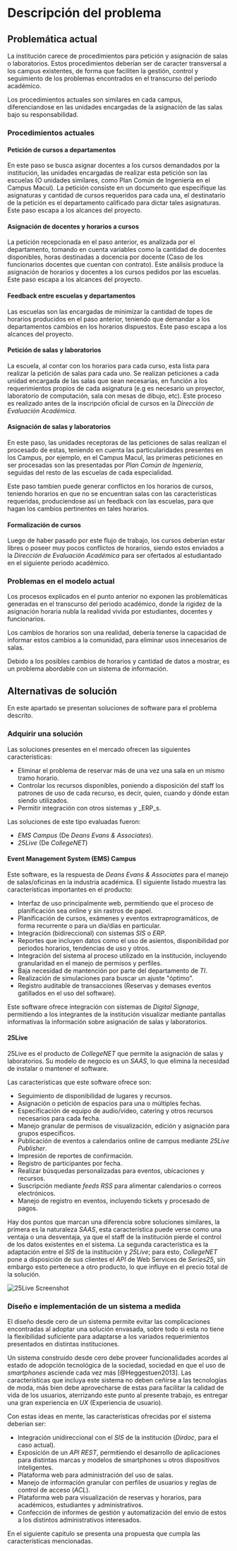 # Descripción del problema

## Problemática actual

La institución carece de procedimientos para petición y asignación de salas o laboratorios.
Estos procedimientos deberían ser de caracter transversal a los campus existentes, de forma que faciliten la gestión, control y seguimiento de los problemas encontrados en el transcurso del periodo académico.

Los procedimientos actuales son similares en cada campus, diferenciandose en las unidades encargadas de la asignación de las salas bajo su responsabilidad.

### Procedimientos actuales

#### Petición de cursos a departamentos

En este paso se busca asignar docentes a los cursos demandados por la institución, las unidades encargadas de realizar esta petición son las escuelas (O unidades similares, como Plan Común de Ingeniería en el Campus Macul).
La petición consiste en un documento que especifique las asignaturas y cantidad de cursos requeridos para cada una, el destinatario de la petición es el departamento calificado para dictar tales asignaturas.
Este paso escapa a los alcances del proyecto.

#### Asignación de docentes y horarios a cursos

La petición recepcionada en el paso anterior, es analizada por el departamento, tomando en cuenta variables como la cantidad de docentes disponibles, horas destinadas a docencia por docente (Caso de los funcionarios docentes que cuentan con contrato). Este análisis produce la asignación de horarios y docentes a los cursos pedidos por las escuelas.
Este paso escapa a los alcances del proyecto.

#### Feedback entre escuelas y departamentos

Las escuelas son las encargadas de minimizar la cantidad de topes de horarios producidos en el paso anterior, teniendo que demandar a los departamentos cambios en los horarios dispuestos.
Este paso escapa a los alcances del proyecto.

#### Petición de salas y laboratorios

La escuela, al contar con los horarios para cada curso, esta lista para realizar la petición de salas para cada uno.
Se realizan peticiones a cada unidad encargada de las salas que sean necesarias, en función a los requerimientos propios de cada asignatura (e.g es necesario un proyector, laboratorio de computación, sala con mesas de dibujo, etc).
Este proceso es realizado antes de la inscripción oficial de cursos en la _Dirección de Evaluación Académica_.

#### Asignación de salas y laboratorios

En este paso, las unidades receptoras de las peticiones de salas realizan el procesado de estas, teniendo en cuenta las particularidades presentes en los Campus, por ejemplo, en el Campus Macul, las primeras peticiones en ser procesadas son las presentadas por _Plan Común de Ingeniería_, seguidas del resto de las escuelas de cada especialidad.

Este paso tambien puede generar conflictos en los horarios de cursos, teniendo horarios en que no se encuentran salas con las características requeridas, produciendose así un feedback con las escuelas, para que hagan los cambios pertinentes en tales horarios.

#### Formalización de cursos

Luego de haber pasado por este flujo de trabajo, los cursos deberían estar libres o poseer muy pocos conflictos de horarios, siendo estos enviados a la _Dirección de Evaluación Académica_ para ser ofertados al estudiantado en el siguiente periodo académico.

### Problemas en el modelo actual

Los procesos explicados en el punto anterior no exponen las problemáticas generadas en el transcurso del periodo académico, donde la rigidez de la asignación horaria nubla la realidad vivida por estudiantes, docentes y funcionarios.

Los cambios de horarios son una realidad, debería tenerse la capacidad de informar estos cambios a la comunidad, para eliminar usos innecesarios de salas.

Debido a los posibles cambios de horarios y cantidad de datos a mostrar, es un problema abordable con un sistema de información.

<!--
La asignación de recursos debe permitir saltearse los horarios definidos en el sistema académico oficial (Dirdoc), debido a los cambios extraprogramáticos acordados entre los estudiantes y el docente. # Se permiten malas prácticas académicas (No shit sherlock), pero asi es la realidad...
-->

## Alternativas de solución

En este apartado se presentan soluciones de software para el problema descrito.

### Adquirir una solución

Las soluciones presentes en el mercado ofrecen las siguientes características:

* Eliminar el problema de reservar más de una vez una sala en un mismo tramo horario.
* Controlar los recursos disponibles, poniendo a disposición del staff los patrones de uso de cada recurso, es decir, quien, cuando y dónde estan siendo utilizados.
* Permitir integración con otros sistemas y _ERP_s.

Las soluciones de este tipo evaluadas fueron:

* _EMS Campus_ (De _Deans Evans & Associates_).
* _25Live_ (De _CollegeNET_)


#### Event Management System (EMS) Campus

Este software, es la respuesta de _Deans Evans & Associates_ para el manejo de salas/oficinas en la industria académica. El siguiente listado muestra las características importantes en el producto:

* Interfaz de uso principalmente web, permitiendo que el proceso de planificación sea online y sin rastros de papel.
* Planificación de cursos, exámenes y eventos extraprogramáticos, de forma recurrente o para un día/días en particular.
* Integración (bidireccional) con sistemas _SIS_ o _ERP_.
* Reportes que incluyen datos como el uso de asientos, disponibilidad por periodos horarios, tendencias de uso y otros.
* Integración del sistema al proceso utilizado en la institución, incluyendo granularidad en el manejo de permisos y perfiles.
* Baja necesidad de mantención por parte del departamento de _TI_.
* Realización de simulaciones para buscar un ajuste "óptimo".
* Registro auditable de transacciones (Reservas y demases eventos gatillados en el uso del software).

Este software ofrece integración con sistemas de _Digital Signage_, permitiendo a los integrantes de la institución visualizar mediante pantallas informativas la información sobre asignación de salas y laboratorios.

#### 25Live

25Live es el producto de _CollegeNET_ que permite la asignación de salas y laboratorios. Su modelo de negocio es un _SAAS_, lo que elimina la necesidad de instalar o mantener el software.

Las características que este software ofrece son:

* Seguimiento de disponibilidad de lugares y recursos.
* Asignación o petición de espacios para una o múltiples fechas.
* Especificación de equipo de audio/video, catering y otros recursos necesarios para cada fecha.
* Manejo granular de permisos de visualización, edición y asignación para grupos específicos.
* Publicación de eventos a calendarios online de campus mediante _25Live Publisher_.
* Impresión de reportes de confirmación.
* Registro de participantes por fecha.
* Realizar búsquedas personalizadas para eventos, ubicaciones y recursos.
* Suscripción mediante _feeds RSS_ para alimentar calendarios o correos electrónicos.
* Manejo de registro en eventos, incluyendo tickets y procesado de pagos.

Hay dos puntos que marcan una diferencia sobre soluciones similares, la primera es la naturaleza _SAAS_, esta característica puede verse como una ventaja o una desventaja, ya que el staff de la institución pierde el control de los datos existentes en el sistema. La segunda característica es la adaptación entre el _SIS_ de la institución y _25Live_; para esto, _CollegeNET_ pone a disposición de sus clientes el _API_ de Web Services de _Series25_, sin embargo esto pertenece a otro producto, lo que influye en el precio total de la solución.

![25Live Screenshot](source/figures/003_screenshot_25live.jpg)

### Diseño e implementación de un sistema a medida

El diseño desde cero de un sistema permite evitar las complicaciones encontradas al adoptar una solución envasada, sobre todo si esta no tiene la flexibilidad suficiente para adaptarse a los variados requerimientos presentados en distintas instituciones.

Un sistema construido desde cero debe proveer funcionalidades acordes al estado de adopción tecnológica de la sociedad, sociedad en que el uso de _smartphones_ asciende cada vez más [@Heggestuen2013]. Las características que incluya este sistema no deben ceñirse a las tecnologías de moda, más bien debe aprovecharse de estas para facilitar la calidad de vida de los usuarios, aterrizando este punto al presente trabajo, es entregar una gran experiencia en _UX_ (Experiencia de usuario).

Con estas ideas en mente, las características ofrecidas por el sistema deberian ser:

* Integración unidireccional con el _SIS_ de la institución (_Dirdoc_, para el caso actual).
* Exposición de un _API REST_, permitiendo el desarrollo de aplicaciones para distintas marcas y modelos de smartphones u otros dispositivos inteligentes.
* Plataforma web para administración del uso de salas.
* Manejo de información granular con perfiles de usuarios y reglas de control de acceso (_ACL_).
* Plataforma web para visualización de reservas y horarios, para académicos, estudiantes y administrativos.
* Confección de informes de gestión y automatización del envio de estos a los distintos administrativos interesados.

En el siguiente capitulo se presenta una propuesta que cumpla las características mencionadas.
